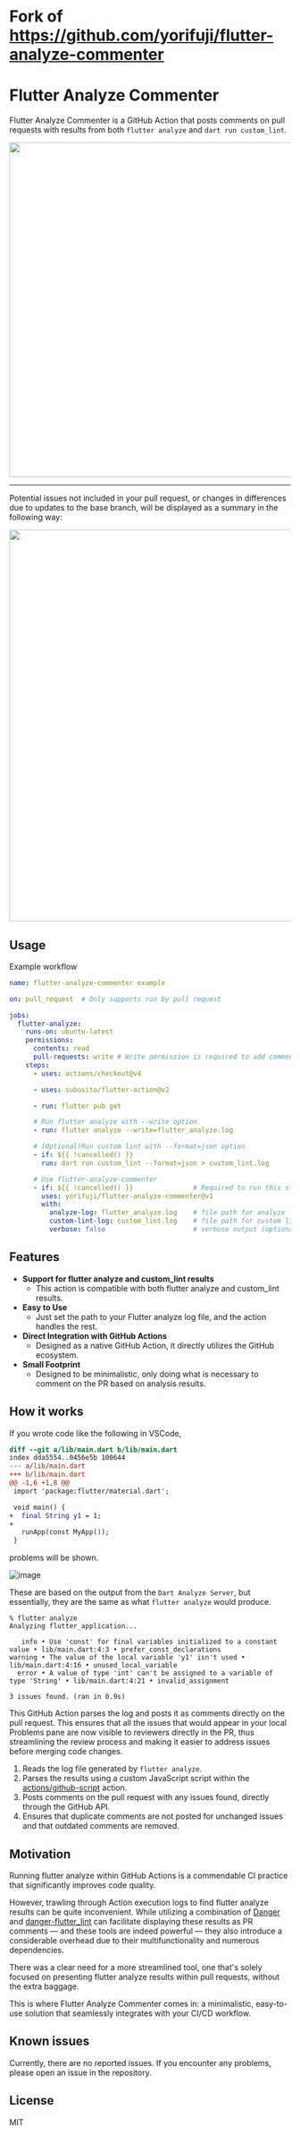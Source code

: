# Fork of https://github.com/yorifuji/flutter-analyze-commenter


# Flutter Analyze Commenter

Flutter Analyze Commenter is a GitHub Action that posts comments on pull requests with results from both `flutter analyze` and `dart run custom_lint`.

<picture>
  <source media="(prefers-color-scheme: dark)" srcset="https://github.com/yorifuji/flutter-analyze-commenter/assets/583917/87de4252-38e1-46bd-9eb0-b0740bbc3ec3">
  <source media="(prefers-color-scheme: light)" srcset="https://github.com/yorifuji/flutter-analyze-commenter/assets/583917/4cfe47ac-b9c9-4ed6-885a-3c4c5584aa7d">
  <img width="598" src="https://github.com/yorifuji/flutter-analyze-commenter/assets/583917/4cfe47ac-b9c9-4ed6-885a-3c4c5584aa7d">
</picture>

---

Potential issues not included in your pull request, or changes in differences due to updates to the base branch, will be displayed as a summary in the following way:

<picture>
  <source media="(prefers-color-scheme: dark)" srcset="https://github.com/yorifuji/flutter-analyze-commenter/assets/583917/e5e2488d-2357-49dd-8eec-87ba05c3ac57">
  <source media="(prefers-color-scheme: light)" srcset="https://github.com/yorifuji/flutter-analyze-commenter/assets/583917/4ad5956d-9c38-41dd-b72f-238ff957e261">
  <img width="700" src="https://github.com/yorifuji/flutter-analyze-commenter/assets/583917/4ad5956d-9c38-41dd-b72f-238ff957e261">
</picture>

## Usage

Example workflow

```yaml
name: flutter-analyze-commenter example

on: pull_request  # Only supports run by pull request

jobs:
  flutter-analyze:
    runs-on: ubuntu-latest
    permissions:
      contents: read
      pull-requests: write # Write permission is required to add comments on a PR
    steps:
      - uses: actions/checkout@v4

      - uses: subosito/flutter-action@v2

      - run: flutter pub get

      # Run flutter analyze with --write option
      - run: flutter analyze --write=flutter_analyze.log

      # (Optional)Run custom lint with --format=json option
      - if: ${{ !cancelled() }}
        run: dart run custom_lint --format=json > custom_lint.log

      # Use flutter-analyze-commenter
      - if: ${{ !cancelled() }}               # Required to run this step even if failure
        uses: yorifuji/flutter-analyze-commenter@v1
        with:
          analyze-log: flutter_analyze.log    # file path for analyze log
          custom-lint-log: custom_lint.log    # file path for custom lint log (optional)
          verbose: false                      # verbose output (optional)
```

## Features

- **Support for flutter analyze and custom_lint results**
  - This action is compatible with both flutter analyze and custom_lint results.
- **Easy to Use**
  - Just set the path to your Flutter analyze log file, and the action handles the rest.
- **Direct Integration with GitHub Actions**
  - Designed as a native GitHub Action, it directly utilizes the GitHub ecosystem.
- **Small Footprint**
  - Designed to be minimalistic, only doing what is necessary to comment on the PR based on analysis results.

## How it works

If you wrote code like the following in VSCode,

```diff
diff --git a/lib/main.dart b/lib/main.dart
index dda5554..0456e5b 100644
--- a/lib/main.dart
+++ b/lib/main.dart
@@ -1,6 +1,8 @@
 import 'package:flutter/material.dart';

 void main() {
+  final String y1 = 1;
+
   runApp(const MyApp());
 }
```

problems will be shown.

![image](https://github.com/yorifuji/flutter-analyze-commenter/assets/583917/8cdb1f14-5e55-4182-86e9-a3d906499de8)

These are based on the output from the `Dart Analyze Server`, but essentially, they are the same as what `flutter analyze` would produce.

```shell
% flutter analyze
Analyzing flutter_application...

   info • Use 'const' for final variables initialized to a constant value • lib/main.dart:4:3 • prefer_const_declarations
warning • The value of the local variable 'y1' isn't used • lib/main.dart:4:16 • unused_local_variable
  error • A value of type 'int' can't be assigned to a variable of type 'String' • lib/main.dart:4:21 • invalid_assignment

3 issues found. (ran in 0.9s)
```

This GitHub Action parses the log and posts it as comments directly on the pull request. This ensures that all the issues that would appear in your local Problems pane are now visible to reviewers directly in the PR, thus streamlining the review process and making it easier to address issues before merging code changes.

1. Reads the log file generated by `flutter analyze`.
2. Parses the results using a custom JavaScript script within the [actions/github-script](https://github.com/marketplace/actions/github-script) action.
3. Posts comments on the pull request with any issues found, directly through the GitHub API.
4. Ensures that duplicate comments are not posted for unchanged issues and that outdated comments are removed.

## Motivation

Running flutter analyze within GitHub Actions is a commendable CI practice that significantly improves code quality.

However, trawling through Action execution logs to find flutter analyze results can be quite inconvenient. While utilizing a combination of [Danger](https://github.com/marketplace/actions/danger-action) and [danger-flutter_lint](https://github.com/mateuszszklarek/danger-flutter_lint) can facilitate displaying these results as PR comments — and these tools are indeed powerful — they also introduce a considerable overhead due to their multifunctionality and numerous dependencies.

There was a clear need for a more streamlined tool, one that's solely focused on presenting flutter analyze results within pull requests, without the extra baggage.

This is where Flutter Analyze Commenter comes in: a minimalistic, easy-to-use solution that seamlessly integrates with your CI/CD workflow.

## Known issues

Currently, there are no reported issues. If you encounter any problems, please open an issue in the repository.

## License

MIT
